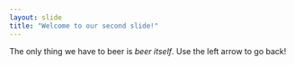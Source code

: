 ```yaml
---
layout: slide
title: "Welcome to our second slide!"
---
```

The only thing we have to beer is *beer itself*.
Use the left arrow to go back!